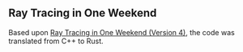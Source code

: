 ## Ray Tracing in One Weekend

Based upon [Ray Tracing in One Weekend (Version 4)](https://raytracing.github.io/), the code was translated from C++ to Rust.
